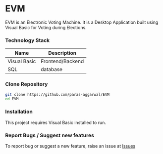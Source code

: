 # EVM

EVM is an Electronic Voting Machine. It is a Desktop Application built using Visual Basic for Voting during Elections.

### Technology Stack

| Name | Description |
| ------ | ------ |
| Visual Basic | Frontend/Backend |
| SQL | database |

### Clone Repository

```sh
git clone https://github.com/paras-aggarwal/EVM
cd EVM
```

### Installation
This project requires Visual Basic installed to run.

### Report Bugs / Suggest new features
To report bug or suggest a new feature, raise an issue at [Issues](https://github.com/paras-aggarwal/EVM/issues)
